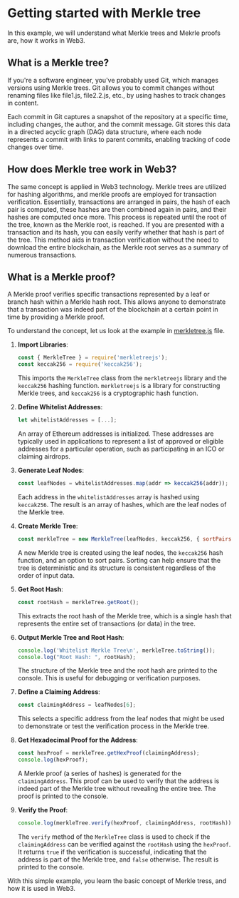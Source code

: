 # Getting started with Merkle tree
In this example, we will understand what Merkle trees and Mekrle proofs are, how it works in Web3.

## What is a Merkle tree?

If you're a software engineer, you've probably used Git, which manages versions using Merkle trees. Git allows you to commit changes without renaming files like file1.js, file2.2.js, etc., by using hashes to track changes in content.

Each commit in Git captures a snapshot of the repository at a specific time, including changes, the author, and the commit message. Git stores this data in a directed acyclic graph (DAG) data structure, where each node represents a commit with links to parent commits, enabling tracking of code changes over time.

## How does Merkle tree work in Web3?

The same concept is applied in Web3 technology. Merkle trees are utilized for hashing algorithms, and merkle proofs are employed for transaction verification. Essentially, transactions are arranged in pairs, the hash of each pair is computed, these hashes are then combined again in pairs, and their hashes are computed once more. This process is repeated until the root of the tree, known as the Merkle root, is reached. If you are presented with a transaction and its hash, you can easily verify whether that hash is part of the tree. This method aids in transaction verification without the need to download the entire blockchain, as the Merkle root serves as a summary of numerous transactions.

## What is a Merkle proof?

A Merkle proof verifies specific transactions represented by a leaf or branch hash within a Merkle hash root. This allows anyone to demonstrate that a transaction was indeed part of the blockchain at a certain point in time by providing a Merkle proof.

To understand the concept, let us look at the example in [merkletree.js](https://github.com/Haimantika/merkle_tree/blob/main/merkletree.js) file.

1. **Import Libraries**:
    
    ```javascript
    const { MerkleTree } = require('merkletreejs');
    const keccak256 = require('keccak256');
    ```
    
    This imports the `MerkleTree` class from the `merkletreejs` library and the `keccak256` hashing function. `merkletreejs` is a library for constructing Merkle trees, and `keccak256` is a cryptographic hash function.
    
2. **Define Whitelist Addresses**:
    
    ```javascript
    let whitelistAddresses = [...];
    ```
    
    An array of Ethereum addresses is initialized. These addresses are typically used in applications to represent a list of approved or eligible addresses for a particular operation, such as participating in an ICO or claiming airdrops.
    
3. **Generate Leaf Nodes**:
    
    ```javascript
    const leafNodes = whitelistAddresses.map(addr => keccak256(addr));
    ```
    
    Each address in the `whitelistAddresses` array is hashed using `keccak256`. The result is an array of hashes, which are the leaf nodes of the Merkle tree.
    
4. **Create Merkle Tree**:
    
    ```javascript
    const merkleTree = new MerkleTree(leafNodes, keccak256, { sortPairs: true});
    ```
    
    A new Merkle tree is created using the leaf nodes, the `keccak256` hash function, and an option to sort pairs. Sorting can help ensure that the tree is deterministic and its structure is consistent regardless of the order of input data.
    
5. **Get Root Hash**:
    
    ```javascript
    const rootHash = merkleTree.getRoot();
    ```
    
    This extracts the root hash of the Merkle tree, which is a single hash that represents the entire set of transactions (or data) in the tree.
    
6. **Output Merkle Tree and Root Hash**:
    
    ```javascript
    console.log('Whitelist Merkle Tree\n', merkleTree.toString());
    console.log("Root Hash: ", rootHash);
    ```
    
    The structure of the Merkle tree and the root hash are printed to the console. This is useful for debugging or verification purposes.
    
7. **Define a Claiming Address**:
    
    ```javascript
    const claimingAddress = leafNodes[6];
    ```
    
    This selects a specific address from the leaf nodes that might be used to demonstrate or test the verification process in the Merkle tree.
    
8. **Get Hexadecimal Proof for the Address**:
    
    ```javascript
    const hexProof = merkleTree.getHexProof(claimingAddress);
    console.log(hexProof);
    ```
    
    A Merkle proof (a series of hashes) is generated for the `claimingAddress`. This proof can be used to verify that the address is indeed part of the Merkle tree without revealing the entire tree. The proof is printed to the console.
    
9. **Verify the Proof**:
    
    ```javascript
    console.log(merkleTree.verify(hexProof, claimingAddress, rootHash));
    ```
    
    The `verify` method of the `MerkleTree` class is used to check if the `claimingAddress` can be verified against the `rootHash` using the `hexProof`. It returns `true` if the verification is successful, indicating that the address is part of the Merkle tree, and `false` otherwise. The result is printed to the console.
    

With this simple example, you learn the basic concept of Merkle tress, and how it is used in Web3.
